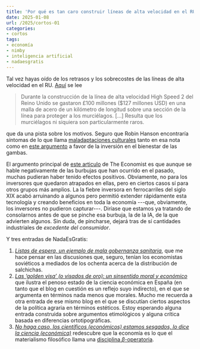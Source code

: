 ```yaml
---
title: 'Por qué es tan caro construir líneas de alta velocidad en el RU y algunos asuntos más'
date: 2025-01-08
url: /2025/cortos-01
categories:
- cortos
tags:
- economía
- nimby
- inteligencia artificial
- nadaesgratis
---
```


Tal vez hayas oído de los retrasos y los sobrecostes de las líneas de alta velocidad en el RU.
[Aquí](https://www.worksinprogress.news/p/three-percent-more-monaco-links-in) se lee

> Durante la construcción de la línea de alta velocidad High Speed 2 del Reino Unido se gastaron £100 millones ($127 millones USD) en una malla de acero de un kilómetro de longitud sobre una sección de la línea para proteger a los murciélagos. [...] Resulta que los murciélagos ni siquiera son particularmente raros.

que da una pista sobre los motivos. Seguro que Robin Hanson encontraría síntomas de lo que llama
[maladaptaciones culturales](https://www.overcomingbias.com/p/i-fear-maladaptive-culture) tanto en esa nota como en
[este argumento](https://benthams.substack.com/p/rebutting-every-objection-to-giving)
a favor de la inversión en el bienestar de las gambas.

El argumento principal de
[este articulo](https://www.economist.com/finance-and-economics/2025/01/02/would-an-artificial-intelligence-bubble-be-so-bad)
de The Economist es que aunque se hable negativamente de las burbujas que han ocurrido en el pasado, muchas pudieran haber tenido efectos positivos. Obviamente, no para los inversores que quedaron atrapados en ellas, pero en ciertos casos sí para otros grupos más amplios. La la fiebre inversora en ferrocarriles del siglo XIX acabó arruinando a algunos pero permitió extender rápidamente esta tecnología y creando beneficios en toda la economía ---que, obviamente, los inversores no pudieron capturar---. Diríase que estamos ya tratando de consolarnos antes de que se pinche esa burbuja, la de la IA, de la que advierten algunos. Sin duda, de pincharse, dejará tras de sí cantidades industriales de _excedente del consumidor_.

Y tres entradas de NadaEsGratis:

1. [_Listas de espera, un ejemplo de mala gobernanza sanitaria_](https://nadaesgratis.es/admin/listas-de-espera-un-ejemplo-de-mala-gobernanza-sanitaria), que me hace pensar en las discusiones que, seguro, tenían los economistas soviéticos a mediados de los ochenta acerca de la distribución de salchichas.
1. [_Las ‘golden visa’ (o visados de oro): un sinsentido moral y económico_](https://nadaesgratis.es/aleix-calveras/las-golden-visa-o-visados-de-oro-un-sinsentido-moral-y-economico) que ilustra el penoso estado de la ciencia económica en España (en tanto que el blog en cuestión es un reflejo suyo indirecto), en el que se argumenta en términos nada menos que morales. Mucho me recuerda a otra entrada de ese mismo blog en el que se discutían ciertos aspectos de la política agraria en términos estéticos. Estoy esperando alguna entrada construida sobre argumentos etimológicos y alguna crítica basada en diferencias ortotipográficas.
1. [_No haga caso, los científicos (económicos) estamos sesgados, lo dice la ciencia (económica)_](https://nadaesgratis.es/cabrales/no-haga-caso-los-cientificos-economicos-estamos-sesgados-lo-dice-la-ciencia-economica) redescubre que la economía es lo que el materialismo filosófico llama una [disciplina $\beta$-operatoria](https://www.filosofia.org/filomat/df230.htm).
